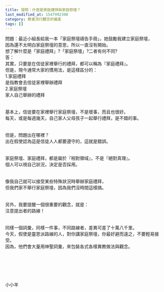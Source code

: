 ```yaml
---
title: 發問：什麼是家庭禮拜與家庭祭壇？
last_modified_at: 1547992308
category: 教會流行觀念的偏差
tags: []
---
```


問題：最近小組長給我一本「家庭祭壇禱告手冊」，她鼓勵我建立家庭祭壇，<br>因為還不太明白家庭祭壇的意思，所以一直沒有開始。<br>想了解什麼是「家庭禮拜」?「家庭祭壇」?二者有何不同?<br><!--more-->答：<br>其實，只要是在信徒家裡舉行的禮拜，都可以稱為『家庭禮拜』。<br>但是，現今通常大家的慣用法，是這樣區分的：<br>1.家庭禮拜<br>是指教會去信徒家裡舉辦禮拜<br>2.家庭祭壇<br>家人自己舉辦的禮拜<br><br> <br>基本上，信徒要在家裡舉行家庭祭壇，不是壞事，而且也很好。<br>每天，或是每週幾天，自己家人父母孩子一起舉行禮拜，是不錯的事。<br><br> <br>但是，問題出在哪裡？<br>出在假使認為這是信徒人人都要遵守的，這就是錯誤。<br> <br><br>家庭祭壇、家庭禮拜，都是屬於『相對領域』，不是『絕對真理』。<br>個人可以視自己狀況，決定是否採用。<br> <br><br>像我自己就可以接受某些特殊狀況時舉辦家庭禮拜，<br>但我們家不舉行家庭祭壇，因為我們沒時間這樣搞。<br><br><br>另外，我要提醒一個很重要的觀念，就是：<br>注意提出者的路線！<br><br><br>同樣一個詞彙，同樣一件事，不同路線者，差異可差了十萬八千里。<br>今天，假使是靈恩派路線的人，對你講家庭祭壇，你最好避而遠之，不要輕易接受。<br>因為，他們會大量用神聖詞彙，來包裝各式各樣異教做法與觀念。<br><br><br><br><br><br><br>小小羊<br><br>
